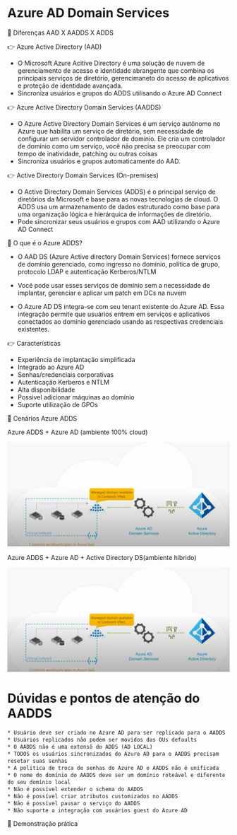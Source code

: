 # Azure AD Domain Services
🔖 Diferenças AAD X AADDS X ADDS

👉 Azure Active Directory (AAD)
* O Microsoft Azure Acitive Directory é uma solução de nuvem de gerenciamento de acesso e identidade abrangente que combina os
principais serviços de diretório, gerencimaneto do acesso de aplicativos e proteção de identidade avançada.
* Sincroniza usuários e grupos do ADDS utilisando o Azure AD Connect

👉 Azure Active Directory Domain Services (AADDS)
* O Azure Active Directory Domain Services é um serviço autônomo no Azure que habilita um serviço de diretório, sem necessidade de
  configurar um servidor controlador de domínio. Ele cria um controlador de domínio como um serviço, você não precisa se preocupar 
  com tempo de inatividade, patching ou outras coisas
* Sincroniza usuários e grupos automaticamente do AAD.

👉 Active Directory Domain Services (On-premises)
* O Active Directory Domain Services (ADDS) é o principal serviço de diretórios da Microsoft e base para as novas tecnologias de cloud.
  O ADDS usa um armazenamento de dados estruturado como base para uma organização lógica e hierárquica de informações de diretório.
* Pode sincronizar seus usuários e grupos com AAD utilizando o Azure AD Connect

🔖 O que é o Azure ADDS?

* O AAD DS (Azure Active directory Domain Services) fornece serviços de domínio gerenciado, como ingresso no domínio, política de grupo,
  protocolo LDAP e autenticação Kerberos/NTLM

* Você pode usar esses serviços de domínio sem a necessidade de implantar, gerenciar e aplicar um patch em DCs na nuvem

* O Azure AD DS integra-se com seu tenant existente do Azure AD. Essa integração permite que usuários entrem em serviços e aplicativos
  conectados ao domínio gerenciado usando as respectivas credenciais existentes.
  
👉 Características
  * Experiência de implantação simplificada
  * Integrado ao Azure AD
  * Senhas/credenciais corporativas
  * Autenticação Kerberos e NTLM
  * Alta disponibilidade
  * Possivel adicionar máquinas ao domínio
  * Suporte utilização de GPOs

🔖 Cenários Azure ADDS

Azure ADDS + Azure AD (ambiente 100% cloud)

![aadds01](images/aadds01.png)

Azure ADDS + Azure AD + Active Directory DS(ambiente hibrido)

![aadds01](images/aadds01.png)

# Dúvidas e pontos de atenção do AADDS

```  
* Usuário deve ser criado no Azure AD para ser replicado para o AADDS
* Usuários replicados não podem ser movidos das OUs defaults
* O AADDS não é uma extensõ do ADDS (AD LOCAL)
* TODOS os usuários sincronizados do Azure AD para o AADDS precisam resetar suas senhas
* A politica de troca de senhas do Azure AD e AADDS não é unificada
* O nome do domínio do AADDS deve ser um domínio roteável e diferente do seu domínio local
* Não é possível extender o schema do AADDS
* Não é possível criar atributos customizados no AADDS
* Não é possível pausar o serviço do AADDS
* Não suporte a integração com usuários guest do Azure AD 

``` 

🔖 Demonstração prática